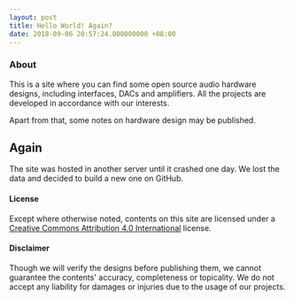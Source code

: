 ```yaml
---
layout: post
title: Hello World! Again?
date: 2018-09-06 20:57:24.000000000 +08:00
---
```


### About 

This is a site where you can find some open source audio hardware designs,
including interfaces, DACs and amplifiers. 
All the projects are developed in accordance with our interests.

Apart from that,
some notes on hardware design may be published.

## Again

The site was hosted in another server until it crashed one day.
We lost the data and decided to build a new one on GitHub.

#### License

Except where otherwise noted, 
contents on this site are licensed under a 
[Creative Commons Attribution 4.0 International](http://creativecommons.org/licenses/by/4.0/) license. 

#### Disclaimer

Though we will verify the designs before publishing them,
we cannot guarantee the contents' accuracy, completeness or topicality. 
We do not accept any liability for damages or injuries due to the usage of our projects.